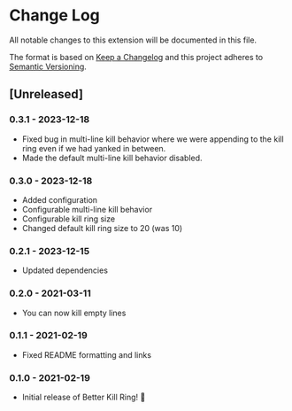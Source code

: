 # Change Log

All notable changes to this extension will be documented in this file.

The format is based on [Keep a Changelog](http://keepachangelog.com/) and this project adheres to [Semantic Versioning](https://semver.org/spec/v2.0.0.html).

## [Unreleased]

### 0.3.1 - 2023-12-18

- Fixed bug in multi-line kill behavior where we were appending to the kill ring even if
  we had yanked in between.
- Made the default multi-line kill behavior disabled.

### 0.3.0 - 2023-12-18

- Added configuration
- Configurable multi-line kill behavior
- Configurable kill ring size
- Changed default kill ring size to 20 (was 10)

### 0.2.1 - 2023-12-15

- Updated dependencies

### 0.2.0 - 2021-03-11

- You can now kill empty lines

### 0.1.1 - 2021-02-19

- Fixed README formatting and links

### 0.1.0 - 2021-02-19

- Initial release of Better Kill Ring! 🎉
